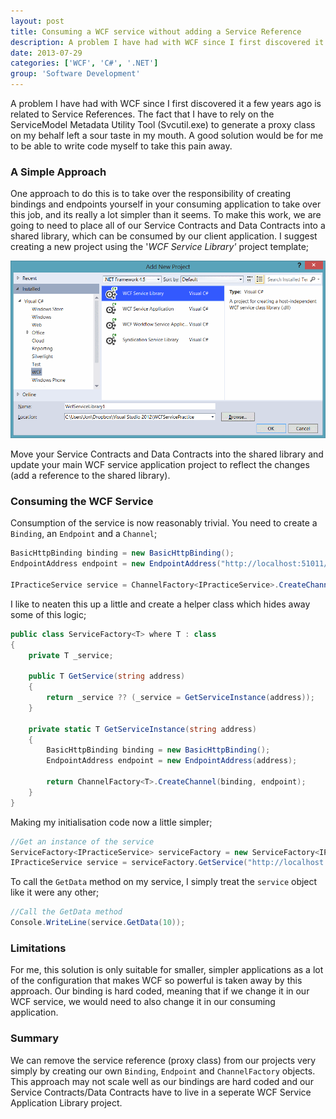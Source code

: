```yaml
---
layout: post
title: Consuming a WCF service without adding a Service Reference
description: A problem I have had with WCF since I first discovered it a few years ago is related to Service References.  A good solution would be for me to be able to write code myself to take this pain away.
date: 2013-07-29
categories: ['WCF', 'C#', '.NET']
group: 'Software Development'
---
```


A problem I have had with WCF since I first discovered it a few years ago is related to Service References. The fact that I have to rely on the ServiceModel Metadata Utility Tool (Svcutil.exe) to generate a proxy class on my behalf left a sour taste in my mouth. A good solution would be for me to be able to write code myself to take this pain away.

### A Simple Approach

One approach to do this is to take over the responsibility of creating bindings and endpoints yourself in your consuming application to take over this job, and its really a lot simpler than it seems. To make this work, we are going to need to place all of our Service Contracts and Data Contracts into a shared library, which can be consumed by our client application. I suggest creating a new project using the '_WCF Service Library'_ project template;

![WCF Service Library Template](wcfservicelibrarytemplate1.png)

Move your Service Contracts and Data Contracts into the shared library and update your main WCF service application project to reflect the changes (add a reference to the shared library).

### Consuming the WCF Service

Consumption of the service is now reasonably trivial. You need to create a `Binding`, an `Endpoint` and a `Channel`;

```csharp
BasicHttpBinding binding = new BasicHttpBinding();
EndpointAddress endpoint = new EndpointAddress("http://localhost:51011/PracticeService.svc");

IPracticeService service = ChannelFactory<IPracticeService>.CreateChannel(binding, endpoint);
```

I like to neaten this up a little and create a helper class which hides away some of this logic;

```csharp
public class ServiceFactory<T> where T : class
{
    private T _service;

    public T GetService(string address)
    {
        return _service ?? (_service = GetServiceInstance(address));
    }

    private static T GetServiceInstance(string address)
    {
        BasicHttpBinding binding = new BasicHttpBinding();
        EndpointAddress endpoint = new EndpointAddress(address);

        return ChannelFactory<T>.CreateChannel(binding, endpoint);
    }
}
```

Making my initialisation code now a little simpler;

```csharp
//Get an instance of the service
ServiceFactory<IPracticeService> serviceFactory = new ServiceFactory<IPracticeService>();
IPracticeService service = serviceFactory.GetService("http://localhost:51011/PracticeService.svc");
```

To call the `GetData` method on my service, I simply treat the `service` object like it were any other;

```csharp
//Call the GetData method
Console.WriteLine(service.GetData(10));
```

### Limitations

For me, this solution is only suitable for smaller, simpler applications as a lot of the configuration that makes WCF so powerful is taken away by this approach. Our binding is hard coded, meaning that if we change it in our WCF service, we would need to also change it in our consuming application.

### Summary

We can remove the service reference (proxy class) from our projects very simply by creating our own `Binding`, `Endpoint` and `ChannelFactory` objects. This approach may not scale well as our bindings are hard coded and our Service Contracts/Data Contracts have to live in a seperate WCF Service Application Library project.
